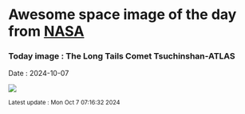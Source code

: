
# Awesome space image of the day from [NASA](https://api.nasa.gov/)

### Today image : The Long Tails Comet Tsuchinshan-ATLAS
Date : 2024-10-07

![](https://apod.nasa.gov/apod/image/2410/CometA3_Mueras_1080.jpg)

<small>Latest update : Mon Oct  7 07:16:32 2024</small>
        